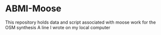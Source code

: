 # ABMI-Moose
This repository holds data and script associated with moose work for the OSM synthesis
A line I wrote on my local computer
